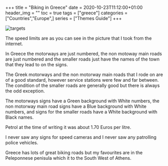 +++
title = "Biking in Greece"
date = 2020-10-23T11:12:00+01:00
header_img = ""
toc = true
tags = ["greece"]
categories = ["Countries","Europe",]
series = ["Themes Guide"]
+++

![targets](/img/greece.jpg)

The speed limits are as you can see in the picture that I took from the internet.

In Greece the motorways are just numbered, the non motoway main roads are just numbered and the smaller roads just have the names of the town that they lead to on the signs.

The Greek motorways and the non motorway main roads that I rode on are of a good standard, however service stations were few and far between. The condition of the smaller roads are generally good but there is always the odd exception.

The motorways signs have a Green background with White numbers, the non motorway main road signs have a Blue background with White numbers, and signs for the smaller roads have a White background with Black names.

Petrol at the time of writing it was about 1.70 Euros per litre.

I never saw any signs for speed cameras and I never saw any patrolling police vehicles.

Greece has lots of great biking roads but my favourites are in the Peleponnese penisula which it to the South West of Athens.